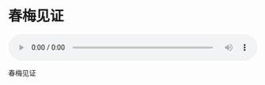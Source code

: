 # 春梅见证

<audio style="width: 100%;" preload="false" controls controlslist="nodownload"><source src="http://file.simai.life/audio/mp3/old/27467.mp3" type="audio/mpeg">Your browser does not support the audio element.</audio>


<p>春梅见证</p>